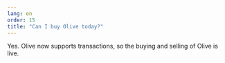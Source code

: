 ```yaml
---
lang: en
order: 15
title: "Can I buy Olive today?"
---
```


Yes. 
Olive now supports transactions, so the buying and selling of Olive is live.
